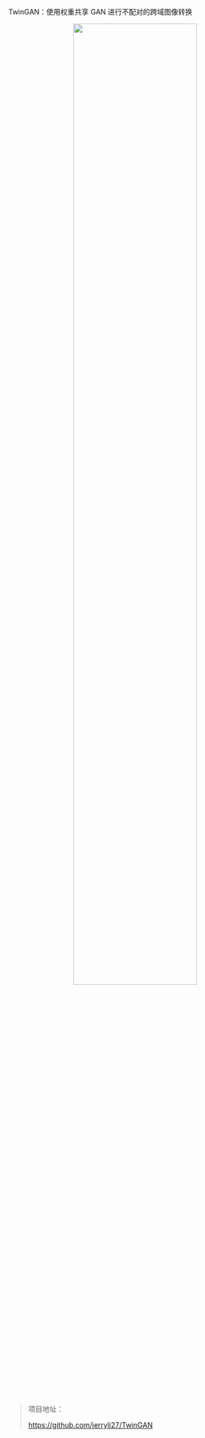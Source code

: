 
TwinGAN：使用权重共享 GAN 进行不配对的跨域图像转换



<p align="center">
    <img width="70%" height="70%" src="http://images.iterate.site/blog/image/20191103/YzQzrp15ArMx.png?imageslim">
</p>



> 项目地址：
>
> https://github.com/jerryli27/TwinGAN
